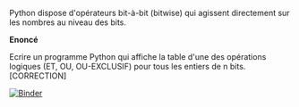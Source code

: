 Python dispose d'opérateurs bit-à-bit (bitwise) qui agissent directement sur les nombres au niveau des bits. 

**Enoncé**

Ecrire un programme Python qui affiche la table d'une des opérations logiques (ET, OU, OU-EXCLUSIF) pour tous les entiers de n bits. [CORRECTION]

[![Binder](https://mybinder.org/badge_logo.svg)](https://mybinder.org/v2/gh/WebGE/bitwisepycorr/main)
